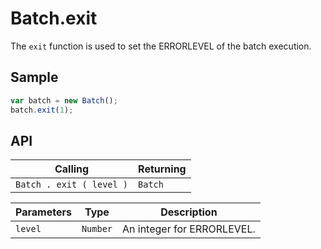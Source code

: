 # Batch.exit

The `exit` function is used to set the ERRORLEVEL of the batch execution.

## Sample

```javascript
var batch = new Batch();
batch.exit(1);
```

## API

| Calling | Returning |
|---|---|
| `Batch . exit ( level )` | `Batch` |

| Parameters | Type | Description |
|---|---|---|
| `level` | `Number` | An integer for ERRORLEVEL. |
